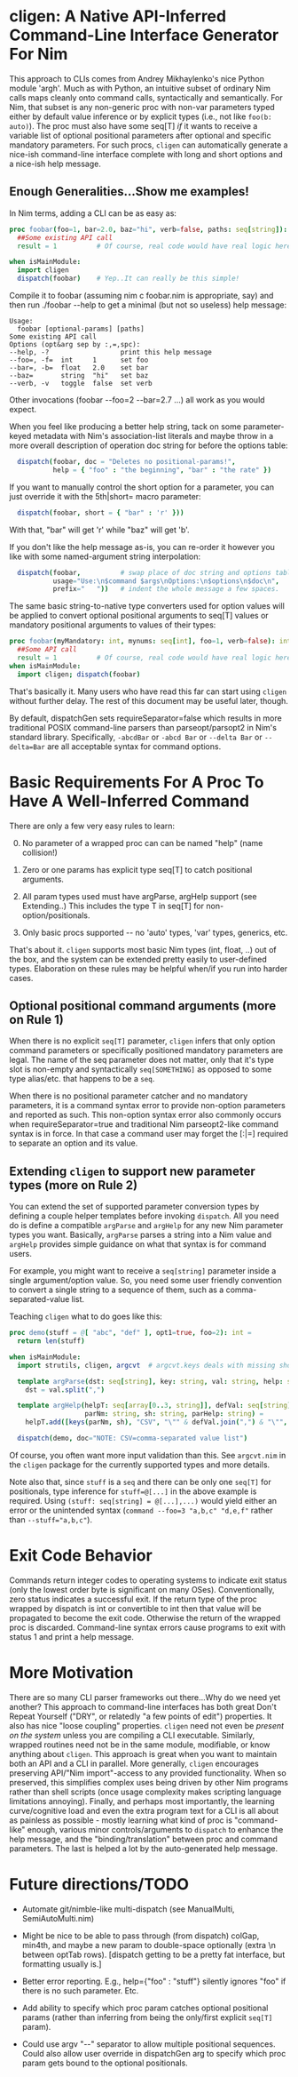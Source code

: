 cligen: A Native API-Inferred Command-Line Interface Generator For Nim
======================================================================
This approach to CLIs comes from Andrey Mikhaylenko's nice Python module 'argh'.
Much as with Python, an intuitive subset of ordinary Nim calls maps cleanly onto
command calls, syntactically and semantically.  For Nim, that subset is any
non-generic proc with non-var parameters typed either by default value inference
or by explicit types (i.e., not like `foo(b: auto)`).  The proc must also have
some seq[T] *if* it wants to receive a variable list of optional positional
parameters after optional and specific mandatory parameters.  For such procs,
`cligen` can automatically generate a nice-ish command-line interface complete
with long and short options and a nice-ish help message.

Enough Generalities...Show me examples!
---------------------------------------
In Nim terms, adding a CLI can be as easy as:
```nim
proc foobar(foo=1, bar=2.0, baz="hi", verb=false, paths: seq[string]): int =
  ##Some existing API call
  result = 1          # Of course, real code would have real logic here

when isMainModule:
  import cligen
  dispatch(foobar)    # Yep..It can really be this simple!
```
Compile it to foobar (assuming nim c foobar.nim is appropriate, say) and then
run ./foobar --help to get a minimal (but not so useless) help message:
```
Usage:
  foobar [optional-params] [paths]
Some existing API call
Options (opt&arg sep by :,=,spc):
--help, -?                  print this help message
--foo=, -f=  int     1      set foo
--bar=, -b=  float   2.0    set bar
--baz=       string  "hi"   set baz
--verb, -v   toggle  false  set verb
```
Other invocations (foobar --foo=2 --bar=2.7 ...) all work as you would expect.

When you feel like producing a better help string, tack on some parameter-keyed
metadata with Nim's association-list literals and maybe throw in a more overall
description of operation doc string for before the options table:
```nim
  dispatch(foobar, doc = "Deletes no positional-params!",
           help = { "foo" : "the beginning", "bar" : "the rate" })
```
If you want to manually control the short option for a parameter, you can
just override it with the 5th|short= macro parameter:
```nim
  dispatch(foobar, short = { "bar" : 'r' }))
```
With that, "bar" will get 'r' while "baz" will get 'b'.

If you don't like the help message as-is, you can re-order it however you like
with some named-argument string interpolation:
```nim
  dispatch(foobar,          # swap place of doc string and options table
           usage="Use:\n$command $args\nOptions:\n$options\n$doc\n",
           prefix="   "))   # indent the whole message a few spaces.
```

The same basic string-to-native type converters used for option values will be
applied to convert optional positional arguments to seq[T] values or mandatory
positional arguments to values of their types:
```nim
proc foobar(myMandatory: int, mynums: seq[int], foo=1, verb=false): int =
  ##Some API call
  result = 1          # Of course, real code would have real logic here
when isMainModule:
  import cligen; dispatch(foobar)
```
That's basically it.  Many users who have read this far can start using `cligen`
without further delay.  The rest of this document may be useful later, though.

By default, dispatchGen sets requireSeparator=false which results in more
traditional POSIX command-line parsers than parseopt/parsopt2 in Nim's standard
library.  Specifically, ``-abcdBar`` or ``-abcd Bar`` or ``--delta Bar`` or
``--delta=Bar`` are all acceptable syntax for command options.

Basic Requirements For A Proc To Have A Well-Inferred Command
=============================================================
There are only a few very easy rules to learn:

 0. No parameter of a wrapped proc can can be named "help" (name collision!)
   
 1. Zero or one params has explicit type seq[T] to catch positional arguments.
   
 2. All param types used must have argParse, argHelp support (see Extending..)
    This includes the type T in seq[T] for non-option/positionals.

 3. Only basic procs supported -- no 'auto' types, 'var' types, generics, etc.

That's about it.  `cligen` supports most basic Nim types (int, float, ..) out
of the box, and the system can be extended pretty easily to user-defined types.
Elaboration on these rules may be helpful when/if you run into harder cases.

Optional positional command arguments (more on Rule 1)
------------------------------------------------------
When there is no explicit `seq[T]` parameter, `cligen` infers that only option
command parameters or specifically positioned mandatory parameters are legal.
The name of the seq parameter does not matter, only that it's type slot is
non-empty and syntactically `seq[SOMETHING]` as opposed to some type alias/etc.
that happens to be a `seq`.

When there is no positional parameter catcher and no mandatory parameters, it
is a command syntax error to provide non-option parameters and reported as such.
This non-option syntax error also commonly occurs when requireSeparator=true
and traditional Nim parseopt2-like command syntax is in force.  In that case a
command user may forget the [:|=] required to separate an option and its value.

Extending `cligen` to support new parameter types (more on Rule 2)
------------------------------------------------------------------
You can extend the set of supported parameter conversion types by defining a
couple helper templates before invoking `dispatch`.  All you need do is define a
compatible `argParse` and `argHelp` for any new Nim parameter types you want.
Basically, `argParse` parses a string into a Nim value and `argHelp` provides
simple guidance on what that syntax is for command users.

For example, you might want to receive a `seq[string]` parameter inside a single
argument/option value.  So, you need some user friendly convention to convert
a single string to a sequence of them, such as a comma-separated-value list.

Teaching `cligen` what to do goes like this:
```nim
proc demo(stuff = @[ "abc", "def" ], opt1=true, foo=2): int =
  return len(stuff)

when isMainModule:
  import strutils, cligen, argcvt  # argcvt.keys deals with missing short opts

  template argParse(dst: seq[string], key: string, val: string, help: string) =
    dst = val.split(",")

  template argHelp(helpT: seq[array[0..3, string]], defVal: seq[string],
                   parNm: string, sh: string, parHelp: string) =
    helpT.add([keys(parNm, sh), "CSV", "\"" & defVal.join(",") & "\"", parHelp])

  dispatch(demo, doc="NOTE: CSV=comma-separated value list")
```
Of course, you often want more input validation than this.  See `argcvt.nim` in
the `cligen` package for the currently supported types and more details.

Note also that, since `stuff` is a `seq` and there can be only one `seq[T]` for
positionals, type inference for `stuff=@[...]` in the above example is required.
Using `(stuff: seq[string] = @[...],...)` would yield either an error or the
unintended syntax (`command --foo=3 "a,b,c" "d,e,f"` rather than `--stuff="a,b,c"`).

Exit Code Behavior
==================
Commands return integer codes to operating systems to indicate exit status
(only the lowest order byte is significant on many OSes).  Conventionally, zero
status indicates a successful exit.  If the return type of the proc wrapped by
dispatch is int or convertible to int then that value will be propagated to
become the exit code.  Otherwise the return of the wrapped proc is discarded.
Command-line syntax errors cause programs to exit with status 1 and print a help
message.

More Motivation
===============
There are so many CLI parser frameworks out there...Why do we need yet another?
This approach to command-line interfaces has both great Don't Repeat Yourself
("DRY", or relatedly "a few points of edit") properties.  It also has nice
"loose coupling" properties.  `cligen` need not even be *present on the system*
unless you are compiling a CLI executable.  Similarly, wrapped routines need
not be in the same module, modifiable, or know anything about `cligen`.  This
approach is great when you want to maintain both an API and a CLI in parallel.
More generally, `cligen` encourages preserving API/"Nim import"-access to any
provided functionality.  When so preserved, this simplifies complex uses being
driven by other Nim programs rather than shell scripts (once usage complexity
makes scripting language limitations annoying).  Finally, and perhaps most
importantly, the learning curve/cognitive load and even the extra program text
for a CLI is all about as painless as possible - mostly learning what kind of
proc is "command-like" enough, various minor controls/arguments to `dispatch` to
enhance the help message, and the "binding/translation" between proc and command
parameters.  The last is helped a lot by the auto-generated help message.

Future directions/TODO
======================
 - Automate git/nimble-like multi-dispatch (see ManualMulti, SemiAutoMulti.nim)

 - Might be nice to be able to pass through (from dispatch) colGap, min4th, and
   maybe a new param to double-space optionally (extra \n between optTab rows).
   [dispatch getting to be a pretty fat interface, but formatting usually is.]

 - Better error reporting. E.g., help={"foo" : "stuff"} silently ignores "foo"
   if there is no such parameter.  Etc.

 - Add ability to specify which proc param catches optional positional params
   (rather than inferring from being the only/first explicit `seq[T]` param).

 - Could use argv "--" separator to allow multiple positional sequences.  Could
   also allow user override in dispatchGen arg to specify which proc param gets
   bound to the optional positionals.
